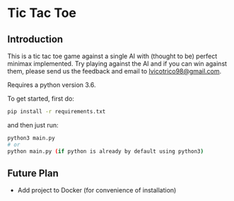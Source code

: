# Tic Tac Toe

## Introduction

This is a tic tac toe game against a single AI with (thought to be) perfect minimax implemented. 
Try playing against the AI and if you can win against them, please send us the feedback and email to [lvicotrico98@gmail.com](mailto:lvicotrico98@gmail.com).

Requires a python version 3.6.

To get started, first do:

```bash
pip install -r requirements.txt
```

and then just run:

```bash
python3 main.py
# or
python main.py (if python is already by default using python3)
```

## Future Plan

- Add project to Docker (for convenience of installation)

